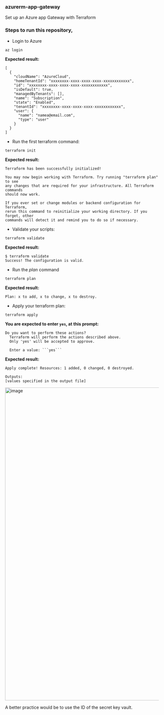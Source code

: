 ### azurerm-app-gateway
Set up an Azure app Gateway with Terraform

### Steps to run this repository,

- Login to Azure

```
az login
```
**Expected result:** 
```
[
  {
    "cloudName": "AzureCloud",
    "homeTenantId": "xxxxxxxx-xxxx-xxxx-xxxx-xxxxxxxxxxxx",
    "id": "xxxxxxxx-xxxx-xxxx-xxxx-xxxxxxxxxxxx",
    "isDefault": true,
    "managedByTenants": [],
    "name": "Subscription",
    "state": "Enabled",
    "tenantId": "xxxxxxxx-xxxx-xxxx-xxxx-xxxxxxxxxxxx",
    "user": {
      "name": "namea@email.com",
      "type": "user"
    }
  }
]
```
- Run the first terraform command:
```
terraform init
```
**Expected result:** 
```
Terraform has been successfully initialized!

You may now begin working with Terraform. Try running "terraform plan" to see
any changes that are required for your infrastructure. All Terraform commands
should now work.

If you ever set or change modules or backend configuration for Terraform,
rerun this command to reinitialize your working directory. If you forget, other
commands will detect it and remind you to do so if necessary.
```

- Validate your scripts: 
```
terraform validate
```
**Expected result:** 
```
$ terraform validate
Success! The configuration is valid.
```

- Run the *plan* command
```
terraform plan
```
**Expected result:** 
```
Plan: x to add, x to change, x to destroy.
```

- Apply your terraform plan:
```
terraform apply
```
**You are expected to enter ```yes```, at this prompt:**
```
Do you want to perform these actions?
  Terraform will perform the actions described above.
  Only 'yes' will be accepted to approve.

  Enter a value: ```yes```

```
**Expected result:** 
```
Apply complete! Resources: 1 added, 0 changed, 0 destroyed.

Outputs:
[values specified in the output file]
```

<img width="1021" alt="image" src="https://user-images.githubusercontent.com/49791498/162849593-2af2a737-b540-40b4-a488-7fc1db96bb75.png">

A better practice would be to use the ID of the secret key vault.
